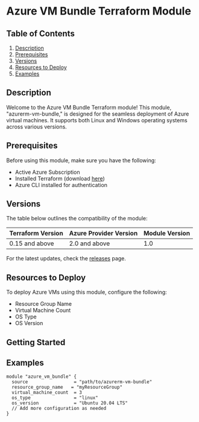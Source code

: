 # Azure VM Bundle Terraform Module

## Table of Contents

1. [Description](#description)
2. [Prerequisites](#prerequisites)
3. [Versions](#versions)
4. [Resources to Deploy](#resources-to-deploy)
5. [Examples](#examples)

## Description

Welcome to the Azure VM Bundle Terraform module! This module, "azurerm-vm-bundle," is designed for the seamless deployment of Azure virtual machines. It supports both Linux and Windows operating systems across various versions.

## Prerequisites

Before using this module, make sure you have the following:

- Active Azure Subscription
- Installed Terraform (download [here](https://www.terraform.io/downloads.html))
- Azure CLI installed for authentication

## Versions

The table below outlines the compatibility of the module:

| Terraform Version | Azure Provider Version | Module Version |
| ------------------ | ---------------------- | -------------- |
| 0.15 and above    | 2.0 and above          | 1.0            |

For the latest updates, check the [releases](https://github.com/your-username/azurerm-vm-bundle/releases) page.

## Resources to Deploy

To deploy Azure VMs using this module, configure the following:

- Resource Group Name
- Virtual Machine Count
- OS Type
- OS Version

## Getting Started


## Examples

```hcl
module "azure_vm_bundle" {
  source                 = "path/to/azurerm-vm-bundle"
  resource_group_name   = "myResourceGroup"
  virtual_machine_count  = 3
  os_type                = "linux"
  os_version             = "Ubuntu 20.04 LTS"
  // Add more configuration as needed
}